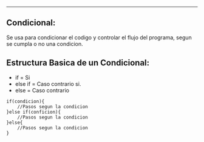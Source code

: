 
---
## **Condicional:**

Se usa para condicionar el codigo y controlar el flujo del programa, segun se cumpla o no una condicion.

## **Estructura Basica de un Condicional:**

- if = Si
- else if = Caso contrario si.
- else = Caso contrario

```
if(condicion){
	//Pasos segun la condicion
}else if(conficion){
	//Pasos segun la condicion
}else{
	//Pasos segun la condicion
}
```